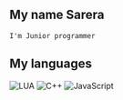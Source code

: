 ## My name Sarera

    I'm Junior programmer
    
    
 
 
## My languages

![LUA](https://img.shields.io/badge/-LUA-010101?style=for-the-badge&logo=)
![C++](https://img.shields.io/badge/-C++-010101?style=for-the-badge&logo=)
![JavaScript](https://img.shields.io/badge/-JavaScript-010101?style=for-the-badge&logo=)
